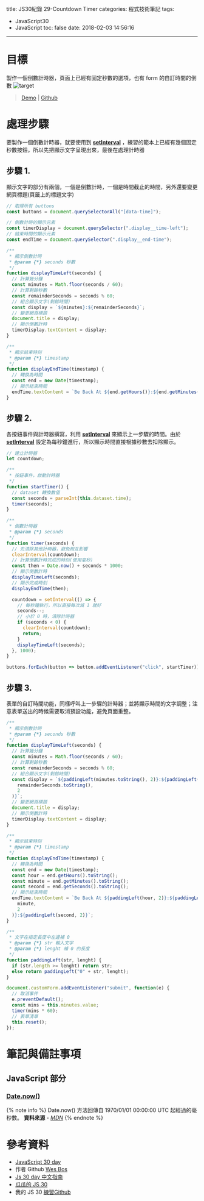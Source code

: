 title: JS30紀錄 29-Countdown Timer
categories: 程式技術筆記
tags:
  - JavaScript30
  - JavaScript
toc: false
date: 2018-02-03 14:56:16
---

# 目標

製作一個倒數計時器，頁面上已經有固定秒數的選項，也有 form 的自訂時間的倒數
![target](https://lh3.googleusercontent.com/cZgyBfIKklM03kJ1xWEuIn8Q6Nshb0RUaBdkEpWekSGkdtcpJhkgxnTASrDt0YHu-cE5AFDVCBlKnazxXSlNc5UsDpwNnar6aDZdsIY4B8Q-UpjR0eQRG4HoQMxKyJTOmYrqc_QyQMlYqqpSTCO_TmFAGssGwjP4pSgCBp6Ozk7gH3KkABe7TCTir27knUKtjqdNs7m2BK3YyiDmi4nGxN2Sd6G2y3ZWxCpy9jTp0DSDE_lI-R0PNzNQ--83jugpkBCfWvcR_Xla8r5WkWPP2ysvcsaQN1x8ydwc1kHN5FrFGdFZRg1wIoS-ZOG985Hd524KB0ICLpL63CXVhdrFAM-NfO6TO6X9UraoVfZ9Qf2pgRhu5yYMuVVptuNn98NL9ApEz8_Np2SAzK5FFucnmSTeYD55b9RikgAdofQurPNOFLjYREYkhNblsK6PvvuD0U9u3z5AqMo353uXxCwTwZtuGDp6XTvtMzys1k0nqk6F19M5mWVeprR2avZ52eAF_lu-kU6fNIw0whj3U-st7N7WLWV42OXH2Vy7U1Fg6lQSbmRkvOvGUHBbAXJZkiCaEEF98njTGn8whHwQBZcicnE1VTDg1IpVzdbO3dKOlHg7PuXlkb_xvmYlrlgymAjPmVHLbljcWlskIhoI9BueFk-wJNuk1cnZ=w802-h390-no)
<!-- more -->
> [Demo](https://shunnien.github.io/JavaScript30day/day_29/) | [Github](https://github.com/shunnien/JavaScript30day)

# 處理步驟

要製作一個倒數計時器，就要使用到 [**setInterval**][2] ，練習的範本上已經有幾個固定秒數按鈕，所以先把顯示文字呈現出來，最後在處理計時器

## 步驟 1.

顯示文字的部分有兩個，一個是倒數計時，一個是時間截止的時間，另外還要變更網頁標題(頁籤上的標題文字)

``` js
// 取得所有 buttons
const buttons = document.querySelectorAll("[data-time]");

// 倒數計時的顯示元素
const timerDisplay = document.querySelector(".display__time-left");
// 結束時間的顯示元素
const endTime = document.querySelector(".display__end-time");

/**
 * 顯示倒數計時
 * @param {*} seconds 秒數
 */
function displayTimeLeft(seconds) {
  // 計算幾分鐘
  const minutes = Math.floor(seconds / 60);
  // 計算剩餘秒數
  const remainderSeconds = seconds % 60;
  // 組合顯示文字(剩餘時間)
  const display = `${minutes}:${remainderSeconds}`;
  // 變更網頁標題
  document.title = display;
  // 顯示倒數計時
  timerDisplay.textContent = display;
}

/**
 * 顯示結束時刻
 * @param {*} timestamp
 */
function displayEndTime(timestamp) {
  // 轉換為時間
  const end = new Date(timestamp);
  // 顯示結束時間
  endTime.textContent = `Be Back At ${end.getHours()}:${end.getMinutes()}:${end.getSeconds()}`;
}
```

## 步驟 2.

各按鈕事件與計時器撰寫，利用 [**setInterval**][2] 來顯示上一步驟的時間。由於 [**setInterval**][2] 設定為每秒鐘進行，所以顯示時間直接根據秒數去扣除顯示。

``` js
// 建立計時器
let countdown;

/**
 * 按鈕事件，啟動計時器
 */
function startTimer() {
  // dataset 轉換數值
  const seconds = parseInt(this.dataset.time);
  timer(seconds);
}

/**
 * 倒數計時器
 * @param {*} seconds
 */
function timer(seconds) {
  // 先清除其他計時器，避免相互影響
  clearInterval(countdown);
  // 計算倒數計時完成的時刻(使用毫秒)
  const then = Date.now() + seconds * 1000;
  // 顯示倒數計時
  displayTimeLeft(seconds);
  // 顯示完成時刻
  displayEndTime(then);

  countdown = setInterval(() => {
    // 每秒鐘執行，所以直接每次減 1 就好
    seconds--;
    // 小於 0 時，清除計時器
    if (seconds < 0) {
      clearInterval(countdown);
      return;
    }
    displayTimeLeft(seconds);
  }, 1000);
}

buttons.forEach(button => button.addEventListener("click", startTimer));
```

## 步驟 3.

表單的自訂時間功能，同樣呼叫上一步驟的計時器；並將顯示時間的文字調整；注意表單送出的時候需要取消預設功能，避免頁面重整。

``` js
/**
 * 顯示倒數計時
 * @param {*} seconds 秒數
 */
function displayTimeLeft(seconds) {
  // 計算幾分鐘
  const minutes = Math.floor(seconds / 60);
  // 計算剩餘秒數
  const remainderSeconds = seconds % 60;
  // 組合顯示文字(剩餘時間)
  const display = `${paddingLeft(minutes.toString(), 2)}:${paddingLeft(
    remainderSeconds.toString(),
    2
  )}`;
  // 變更網頁標題
  document.title = display;
  // 顯示倒數計時
  timerDisplay.textContent = display;
}

/**
 * 顯示結束時刻
 * @param {*} timestamp
 */
function displayEndTime(timestamp) {
  // 轉換為時間
  const end = new Date(timestamp);
  const hour = end.getHours().toString();
  const minute = end.getMinutes().toString();
  const second = end.getSeconds().toString();
  // 顯示結束時間
  endTime.textContent = `Be Back At ${paddingLeft(hour, 2)}:${paddingLeft(
    minute,
    2
  )}:${paddingLeft(second, 2)}`;
}

/**
 * 文字在指定長度中左邊補 0
 * @param {*} str 輸入文字
 * @param {*} lenght 補 0 的長度
 */
function paddingLeft(str, lenght) {
  if (str.length >= lenght) return str;
  else return paddingLeft("0" + str, lenght);
}

document.customForm.addEventListener("submit", function(e) {
  // 取消事件
  e.preventDefault();
  const mins = this.minutes.value;
  timer(mins * 60);
  // 表單清單
  this.reset();
});

```

# 筆記與備註事項

## JavaScript 部分

### [Date.now()][1]

{% note info %}
Date.now() 方法回傳自 1970/01/01 00:00:00 UTC 起經過的毫秒數。
**資料來源** - [*MDN*](https://developer.mozilla.org/zh-TW/docs/Web/JavaScript/Reference/Global_Objects/Date/now)
{% endnote %}

# 參考資料
- [JavaScript 30 day](https://javascript30.com/)
- 作者 Github [Wes Bos](https://github.com/wesbos)
- [Js 30 day 中文指南](https://github.com/soyaine/JavaScript30)
- [瓜瓜的 JS 30](https://github.com/guahsu/JavaScript30)
- 我的 JS 30 [練習Github](https://github.com/shunnien/JavaScript30day)

[1]: https://developer.mozilla.org/zh-TW/docs/Web/JavaScript/Reference/Global_Objects/Date/now
[2]: https://developer.mozilla.org/en-US/docs/Web/API/WindowOrWorkerGlobalScope/setInterval